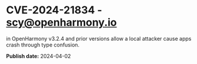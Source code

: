 # CVE-2024-21834 - scy@openharmony.io

in OpenHarmony v3.2.4 and prior versions allow a local attacker cause apps crash through type confusion.

**Publish date:** 2024-04-02
